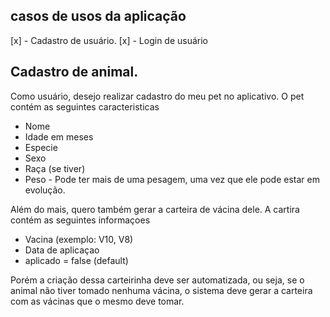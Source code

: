 ## casos de usos da aplicação
[x] - Cadastro de usuário.
[x] - Login de usuário

## Cadastro de animal.
Como usuário, desejo realizar cadastro do meu pet no aplicativo. O pet contém as seguintes caracteristicas
- Nome
- Idade em meses
- Especie
- Sexo
- Raça (se tiver)
- Peso - Pode ter mais de uma pesagem, uma vez que ele pode estar em evolução.

Além do mais, quero também gerar a carteira de vácina dele. A cartira contém as seguintes informaçoes
- Vacina (exemplo: V10, V8)
- Data de aplicaçao
- aplicado = false (default)

Porém a criação dessa carteirinha deve ser automatizada, ou seja, se o animal não tiver tomado nenhuma vácina, o sistema
deve gerar a carteira com as vácinas que o mesmo deve tomar.
